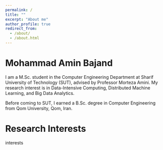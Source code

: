 ```yaml
---
permalink: /
title: ""
excerpt: "About me"
author_profile: true
redirect_from: 
  - /about/
  - /about.html
---
```


Mohammad Amin Bajand
======
I am a M.Sc. student in the Computer Engineering Department at Sharif University of Technology (SUT), advised by Professor Morteza Amini. My research interest is in Data-Intensive Computing, Distributed Machine Learning, and Big Data Analytics.

Before coming to SUT, I earned a B.Sc. degree in Computer Engineering from Qom University, Qom, Iran.

Research Interests
======
interests

